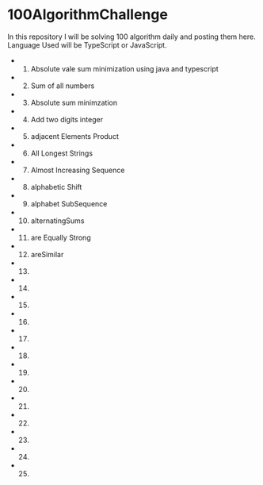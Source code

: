 # 100AlgorithmChallenge
In this repository I will be solving 100 algorithm daily and posting them here. Language Used will be TypeScript or JavaScript.

* 1. Absolute vale sum minimization using java and typescript 
* 2. Sum of all numbers 
* 3. Absolute sum minimzation
* 4. Add two digits integer
* 5. adjacent Elements Product
* 6. All Longest Strings
* 7. Almost Increasing Sequence
* 8. alphabetic Shift
* 9. alphabet SubSequence
* 10. alternatingSums
* 11. are Equally Strong
* 12. areSimilar
* 13. 
* 14. 
* 15. 
* 16. 
* 17. 
* 18. 
* 19. 
* 20. 
* 21. 
* 22. 
* 23. 
* 24. 
* 25. 